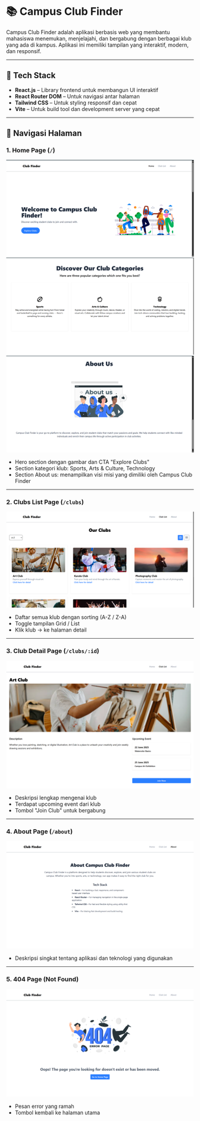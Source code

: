 # 📚 Campus Club Finder

Campus Club Finder adalah aplikasi berbasis web yang membantu mahasiswa menemukan, menjelajahi, dan bergabung dengan berbagai klub yang ada di kampus. Aplikasi ini memiliki tampilan yang interaktif, modern, dan responsif.

---

## 🚀 Tech Stack

- **React.js** – Library frontend untuk membangun UI interaktif  
- **React Router DOM** – Untuk navigasi antar halaman  
- **Tailwind CSS** – Untuk styling responsif dan cepat  
- **Vite** – Untuk build tool dan development server yang cepat  

---

## 🧭 Navigasi Halaman

### 1. **Home Page** (`/`)

![Hero Section](public/img/screenshoot/home/home.png)  
![Category Section](public\img\screenshoot\home\home-category.png)  
![About Section](public\img\screenshoot\home\home-about.png)

- Hero section dengan gambar dan CTA "Explore Clubs"  
- Section kategori klub: Sports, Arts & Culture, Technology  
- Section About us: menampilkan visi misi yang dimiliki oleh Campus Club Finder  

---

### 2. **Clubs List Page** (`/clubs`)

![Clubs List Page](public\img\screenshoot\club-list\list-page.png)

- Daftar semua klub dengan sorting (A-Z / Z-A)  
- Toggle tampilan Grid / List  
- Klik klub → ke halaman detail  

---

### 3. **Club Detail Page** (`/clubs/:id`)

![Club Detail Page](public\img\screenshoot\club-detail\detail.png)

- Deskripsi lengkap mengenai klub  
- Terdapat upcoming event dari klub  
- Tombol "Join Club" untuk bergabung  

---

### 4. **About Page** (`/about`)

![About Page](public\img\screenshoot\About\about-page.png)

- Deskripsi singkat tentang aplikasi dan teknologi yang digunakan  

---

### 5. **404 Page (Not Found)**

![404 Page](public\img\screenshoot\error\error-page.png)

- Pesan error yang ramah  
- Tombol kembali ke halaman utama  
